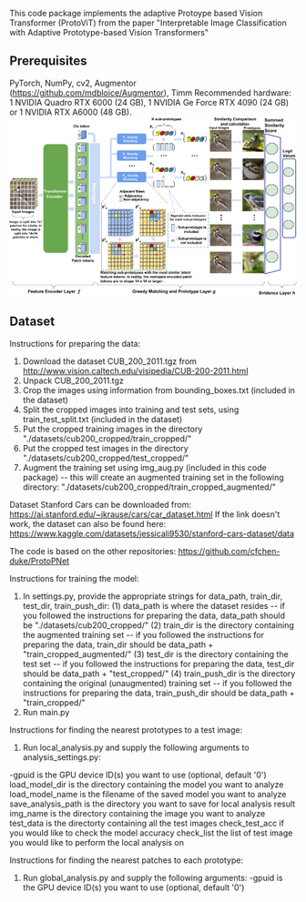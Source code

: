 This code package implements the adaptive Protoype based Vision Transformer (ProtoViT) 
from the paper "Interpretable Image Classification with Adaptive Prototype-based Vision Transformers"

## Prerequisites
PyTorch, NumPy, cv2, Augmentor (https://github.com/mdbloice/Augmentor), Timm
Recommended hardware: 1 NVIDIA Quadro RTX 6000 (24 GB), 1 NVIDIA Ge Force RTX 4090 (24 GB) or 1 NVIDIA RTX A6000 (48 GB).
<img src="./arch2.png" width="800px" >

## Dataset 
Instructions for preparing the data:
1. Download the dataset CUB_200_2011.tgz from http://www.vision.caltech.edu/visipedia/CUB-200-2011.html
3. Unpack CUB_200_2011.tgz
4. Crop the images using information from bounding_boxes.txt (included in the dataset)
5. Split the cropped images into training and test sets, using train_test_split.txt (included in the dataset)
6. Put the cropped training images in the directory "./datasets/cub200_cropped/train_cropped/"
7. Put the cropped test images in the directory "./datasets/cub200_cropped/test_cropped/"
8. Augment the training set using img_aug.py (included in this code package)
   -- this will create an augmented training set in the following directory:
      "./datasets/cub200_cropped/train_cropped_augmented/"

Dataset Stanford Cars can be downloaded from: https://ai.stanford.edu/~jkrause/cars/car_dataset.html
If the link doesn't work, the dataset can also be found here: 
https://www.kaggle.com/datasets/jessicali9530/stanford-cars-dataset/data 

The code is based on the other repositories: https://github.com/cfchen-duke/ProtoPNet

Instructions for training the model:
1. In settings.py, provide the appropriate strings for data_path, train_dir, test_dir,
train_push_dir:
(1) data_path is where the dataset resides
    -- if you followed the instructions for preparing the data, data_path should be "./datasets/cub200_cropped/"
(2) train_dir is the directory containing the augmented training set
    -- if you followed the instructions for preparing the data, train_dir should be data_path + "train_cropped_augmented/"
(3) test_dir is the directory containing the test set
    -- if you followed the instructions for preparing the data, test_dir should be data_path + "test_cropped/"
(4) train_push_dir is the directory containing the original (unaugmented) training set
    -- if you followed the instructions for preparing the data, train_push_dir should be data_path + "train_cropped/"
2. Run main.py

Instructions for finding the nearest prototypes to a test image:
1. Run local_analysis.py and supply the following arguments to analysis_settings.py:
   
-gpuid is the GPU device ID(s) you want to use (optional, default '0')
load_model_dir is the directory containing the model you want to analyze
load_model_name is the filename of the saved model you want to analyze
save_analysis_path is the directory you want to save for local analysis result 
img_name is the directory containing the image you want to analyze
test_data is the directorty containing all the test images 
check_test_acc if you would like to check the model accuracy 
check_list the list of test image you would like to perform the local analysis on 

Instructions for finding the nearest patches to each prototype:
1. Run global_analysis.py and supply the following arguments:
-gpuid is the GPU device ID(s) you want to use (optional, default '0')
